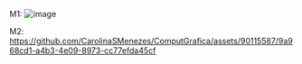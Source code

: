 M1:
![image](https://github.com/CarolinaSMenezes/ComputGrafica/assets/90115587/87433b69-f8ef-48a6-8447-430369a65449)

M2:
https://github.com/CarolinaSMenezes/ComputGrafica/assets/90115587/9a968cd1-a4b3-4e09-8973-cc77efda45cf


